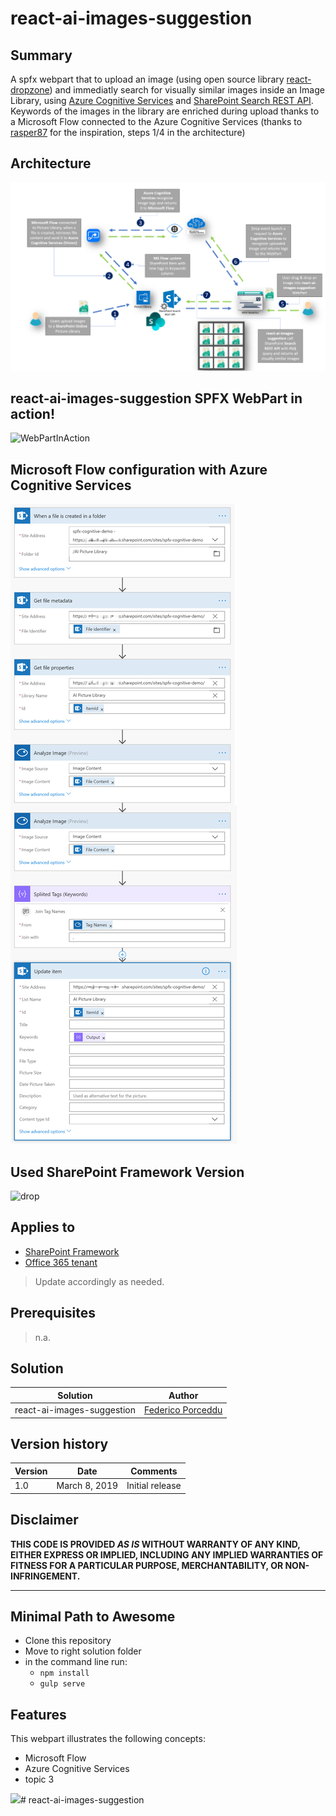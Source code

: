 # react-ai-images-suggestion

## Summary
A spfx webpart that to upload an image (using open source library [react-dropzone](https://github.com/react-dropzone/react-dropzone)) and immediatly search for visually similar images inside an Image Library, using [Azure Cognitive Services](https://azure.microsoft.com/en-us/services/cognitive-services/computer-vision/) and [SharePoint Search REST API](https://docs.microsoft.com/en-us/sharepoint/dev/general-development/sharepoint-search-rest-api-overview). 
Keywords of the images in the library are enriched during upload thanks to a Microsoft Flow connected to the Azure Cognitive Services (thanks to [rasper87](https://rasper87.wordpress.com/2018/05/11/sharepoint-auto-tagging-with-ai-and-flow/) for the inspiration, steps 1/4 in the architecture)

## Architecture
![Architecture](./assets/react-ai-images-suggestion.png)

## react-ai-images-suggestion SPFX WebPart in action!
![WebPartInAction](./assets/react-ai-images-suggestion-spfx-webpart-action.gif)

## Microsoft Flow configuration with Azure Cognitive Services
![Flow](./assets/flow-azure-cognitive-sharepoint-tags.png)

## Used SharePoint Framework Version 
![drop](https://camo.githubusercontent.com/76987ab657772dcca5321aba68f3ee6b993fd651/68747470733a2f2f696d672e736869656c64732e696f2f62616467652f535046782d312e372e312d677265656e2e737667)

## Applies to

* [SharePoint Framework](https://dev.office.com/sharepoint)
* [Office 365 tenant](https://dev.office.com/sharepoint/docs/spfx/set-up-your-development-environment)

> Update accordingly as needed.

## Prerequisites
 
> n.a.

## Solution

Solution|Author
--------|---------
react-ai-images-suggestion | [Federico Porceddu](https://www.federicoporceddu.com)

## Version history

Version|Date|Comments
-------|----|--------
1.0|March 8, 2019|Initial release

## Disclaimer
**THIS CODE IS PROVIDED *AS IS* WITHOUT WARRANTY OF ANY KIND, EITHER EXPRESS OR IMPLIED, INCLUDING ANY IMPLIED WARRANTIES OF FITNESS FOR A PARTICULAR PURPOSE, MERCHANTABILITY, OR NON-INFRINGEMENT.**

---

## Minimal Path to Awesome

- Clone this repository
- Move to right solution folder 
- in the command line run:
  - `npm install`
  - `gulp serve`


## Features
This webpart illustrates the following concepts:

- Microsoft Flow
- Azure Cognitive Services
- topic 3

<img src="https://telemetry.sharepointpnp.com/sp-dev-solutions/solutions/TimeAway" /># react-ai-images-suggestion
